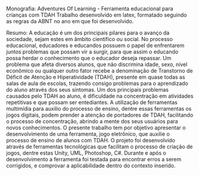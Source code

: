 Monografia: Adventures Of Learning - Ferramenta educacional para crianças com TDAH
Trabalho desenvolvido em latex, formatado seguindo as regras da ABNT no ano em que foi desenvolvido.

Resumo: A educação é um dos principais pilares para o avanço da sociedade, sejam estes em âmbito cientifico ou social. No processo educacional, educadores e educandos possuem o papel de enfrentarem juntos problemas que possam vir a surgir, para que assim o educando possa herdar o conhecimento que o educador deseja repassar. Um problema que afeta diversos alunos, que não discrimina idade, sexo, nível econômico ou qualquer outro fator recebe a denominação de Transtorno de Déficit de Atenção e Hiperatividade (TDAH), presente em quase todas as salas de aula de escolas, trazendo consigo problemas para o aprendizado do aluno através dos seus sintomas. Um dos principais problemas causados pelo TDAH ao aluno, é dificuldade na concentração em atividades repetitivas e que possam ser entediantes. A utilização de ferramentas multimídia para auxilio do processo de ensino, dentre essas ferramentas os jogos digitais, podem prender a atenção de portadores de TDAH, facilitando o processo de concentração, abrindo a mente dos seus usuários para novos conhecimentos. O presente trabalho tem por objetivo apresentar o desenvolvimento de uma ferramenta, jogo eletrônico, que auxilie o processo de ensino de alunos com TDAH. O projeto foi desenvolvido através de ferramentas tecnológicas que facilitam o processo de criação de jogos, dentre estas Unity, UML, Photoshop, C#. Durante e após o desenvolvimento a ferramenta foi testada para encontrar erros a serem corrigidos, e comprovar a aplicabilidade dentro do contexto inserido.